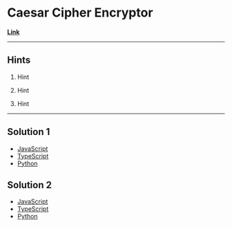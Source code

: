 # Caesar Cipher Encryptor

[**Link**](https://www.algoexpert.io/questions/Caesar%20Cipher%20Encryptor)

---

## **Hints**

1. Hint

2. Hint

3. Hint

---

## Solution 1

- [JavaScript](./solution_1/caesar-cipher-encryptor.js)
- [TypeScript](./solution_1/caesar-cipher-encryptor.ts)
- [Python](./solution_1/caesar-cipher-encryptor.py)

## Solution 2

- [JavaScript]()
- [TypeScript]()
- [Python]()

